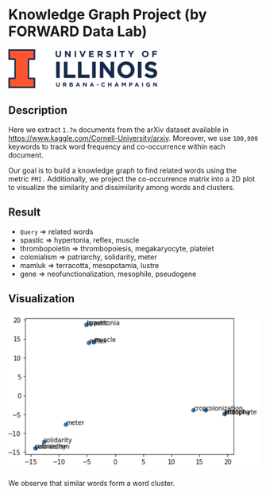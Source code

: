 # Knowledge Graph Project (by FORWARD Data Lab)
![logo](./logo.png)

## Description

Here we extract `1.7m` documents from the arXiv dataset available in https://www.kaggle.com/Cornell-University/arxiv. Moreover, we use `100,000` keywords to track word frequency and co-occurrence within each document.

Our goal is to build a knowledge graph to find related words using the metric `PMI.` Additionally, we project the co-occurrence matrix into a 2D plot to visualize the similarity and dissimilarity among words and clusters.


## Result
- `Query` => related words
- spastic => hypertonia, reflex, muscle
- thrombopoietin => thrombopoiesis, megakaryocyte, platelet
- colonialism => patriarchy, solidarity, meter
- mamluk => terracotta, mesopotamia, lustre
- gene => neofunctionalization, mesophile, pseudogene


## Visualization
![plot](./plot.png)

We observe that similar words form a word cluster.
